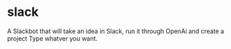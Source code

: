 # slack
A Slackbot that will take an idea in Slack, run it through OpenAi and create a project
Type whatver you want. 